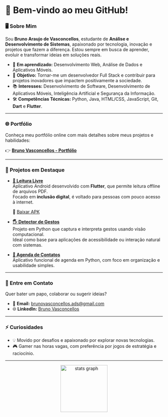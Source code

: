 # 👋 Bem-vindo ao meu GitHub!

### 🖥️ Sobre Mim

Sou **Bruno Araujo de Vasconcellos**, estudante de **Análise e Desenvolvimento de Sistemas**, apaixonado por tecnologia, inovação e projetos que fazem a diferença. Estou sempre em busca de aprender, evoluir e transformar ideias em soluções reais.

- 🌱 **Em aprendizado:** Desenvolvimento Web, Análise de Dados e Aplicativos Móveis.
- 🎯 **Objetivo:** Tornar-me um desenvolvedor Full Stack e contribuir para projetos inovadores que impactem positivamente a sociedade.
- 📚 **Interesses:** Desenvolvimento de Software, Desenvolvimento de Aplicativos Móveis, Inteligência Artificial e Segurança da Informação.
- 🛠️ **Competências Técnicas:** Python, Java, HTML/CSS, JavaScript, Git, **Dart** e **Flutter**.

---

### 🌐 Portfólio

Conheça meu portfólio online com mais detalhes sobre meus projetos e habilidades:

👉 **[Bruno Vasconcellos - Portfólio](https://bruno-portifolio-phi.vercel.app/)**

---

### 🚀 Projetos em Destaque

- **[📱 Leitura Livre]([https://github.com/BrunoAV1/Leitura-Livre-APP])**  
  Aplicativo Android desenvolvido com **Flutter**, que permite leitura offline de arquivos PDF.  
  Focado em **inclusão digital**, é voltado para pessoas com pouco acesso à internet.  

  🔗 [Baixar APK](https://github.com/BrunoAV1/Leitura-Livre-APP/releases/latest)  
  
- **[🖐️ Detector de Gestos](https://github.com/BrunoAV1/Detector-de-Gestos)**  
  Projeto em Python que captura e interpreta gestos usando visão computacional.  
  Ideal como base para aplicações de acessibilidade ou interação natural com sistemas.  

- **[📇 Agenda de Contatos](https://github.com/BrunoAV1/Agenda-de-Contatos)**  
  Aplicativo funcional de agenda em Python, com foco em organização e usabilidade simples.


---

### 💬 Entre em Contato

Quer bater um papo, colaborar ou sugerir ideias?

- 📧 **Email:** [brunovasconcellos.ads@gmail.com](mailto:brunovasconcellos.ads@gmail.com)  
- 🌐 **LinkedIn:** [Bruno Vasconcellos](https://www.linkedin.com/in/bruno-vasconcellos-360070351?utm_source=share&utm_campaign=share_via&utm_content=profile&utm_medium=android_app)

---

### ⚡ Curiosidades

- 💡 Movido por desafios e apaixonado por explorar novas tecnologias.
- 🎮 Gamer nas horas vagas, com preferência por jogos de estratégia e raciocínio.

---

<div align="center">
  <img src="https://github-readme-stats.vercel.app/api?username=BrunoAV1&hide_title=false&hide_rank=false&show_icons=true&include_all_commits=true&count_private=true&disable_animations=false&theme=ocean_dark&locale=en&hide_border=false&order=1" height="150" alt="stats graph"  />
  <img src="https://github-readme-stats.vercel.app/api/top-langs?username=BrunoAV1&locale=en&hide_title=false&layout=compact&card_width=320&langs_count=5&theme=ocean_dark
